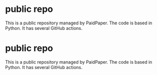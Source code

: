 # public repo

This is a public repository managed by PaidPaper. The code is based in Python. It has several GitHub actions.
# public repo

This is a public repository managed by PaidPaper. The code is based in Python. It has several GitHub actions.
